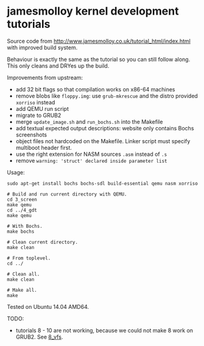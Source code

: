 # jamesmolloy kernel development tutorials

Source code from <http://www.jamesmolloy.co.uk/tutorial_html/index.html> with improved build system.

Behaviour is exactly the same as the tutorial so you can still follow along. This only cleans and DRYes up the build.

Improvements from upstream:

- add 32 bit flags so that compilation works on x86-64 machines
- remove blobs like `floppy.img`: use `grub-mkrescue` and the distro provided `xorriso` instead
- add QEMU run script
- migrate to GRUB2
- merge `update_image.sh` and `run_bochs.sh` into the Makefile
- add textual expected output descriptions: website only contains Bochs screenshots
- object files not hardcoded on the Makefile. Linker script must specify multiboot header first.
- use the right extension for NASM sources `.asm` instead of `.s`
- remove `warning: 'struct' declared inside parameter list`

Usage:

    sudo apt-get install bochs bochs-sdl build-essential qemu nasm xorriso

    # Build and run current directory with QEMU.
    cd 3_screen
    make qemu
    cd ../4_gdt
    make qemu

    # With Bochs.
    make bochs

    # Clean current directory.
    make clean

    # From toplevel.
    cd ../

    # Clean all.
    make clean

    # Make all.
    make

Tested on Ubuntu 14.04 AMD64.

TODO:

- tutorials 8 - 10 are not working, because we could not make 8 work on GRUB2. See [8_vfs](8_vfs/README.md).
